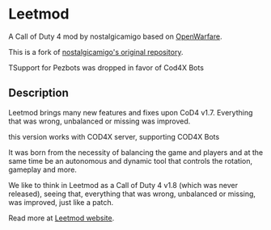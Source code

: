 Leetmod
=======

A Call of Duty 4 mod by nostalgicamigo based on [OpenWarfare](http://openwarfaremod.com/).

This is a fork of [nostalgicamigo's original repository](http://sourceforge.net/projects/leetmod/).

TSupport for Pezbots was dropped in favor of Cod4X Bots

Description
-----------

Leetmod brings many new features and fixes upon CoD4 v1.7. Everything that was wrong, unbalanced or missing was improved.

this version works with COD4X server, supporting COD4X Bots

It was born from the necessity of balancing the game and players and at the same time be an autonomous and dynamic tool that controls the rotation, gameplay and more.

We like to think in Leetmod as a Call of Duty 4 v1.8 (which was never released), seeing that, everything that was wrong, unbalanced or missing, was improved, just like a patch.

Read more at [Leetmod website](http://www.leetmod.pt.am/).
